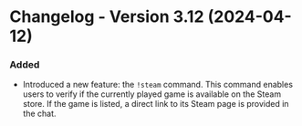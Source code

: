 # Changelog - Version 3.12 (2024-04-12)

### Added
- Introduced a new feature: the `!steam` command. This command enables users to verify if the currently played game is available on the Steam store. If the game is listed, a direct link to its Steam page is provided in the chat.